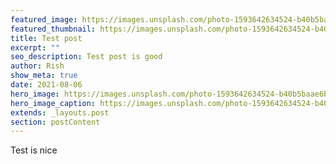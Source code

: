 ```yaml
---
featured_image: https://images.unsplash.com/photo-1593642634524-b40b5baae6bb?ixid=MnwxMjA3fDF8MHxlZGl0b3JpYWwtZmVlZHw2fHx8ZW58MHx8fHw%3D&ixlib=rb-1.2.1&auto=format&fit=crop&w=500&q=60
featured_thumbnail: https://images.unsplash.com/photo-1593642634524-b40b5baae6bb?ixid=MnwxMjA3fDF8MHxlZGl0b3JpYWwtZmVlZHw2fHx8ZW58MHx8fHw%3D&ixlib=rb-1.2.1&auto=format&fit=crop&w=500&q=60
title: Test post
excerpt: ""
seo_description: Test post is good
author: Rish
show_meta: true
date: 2021-08-06
hero_image: https://images.unsplash.com/photo-1593642634524-b40b5baae6bb?ixid=MnwxMjA3fDF8MHxlZGl0b3JpYWwtZmVlZHw2fHx8ZW58MHx8fHw%3D&ixlib=rb-1.2.1&auto=format&fit=crop&w=500&q=60
hero_image_caption: https://images.unsplash.com/photo-1593642634524-b40b5baae6bb?ixid=MnwxMjA3fDF8MHxlZGl0b3JpYWwtZmVlZHw2fHx8ZW58MHx8fHw%3D&ixlib=rb-1.2.1&auto=format&fit=crop&w=500&q=60
extends: _layouts.post
section: postContent
---
```

Test is nice